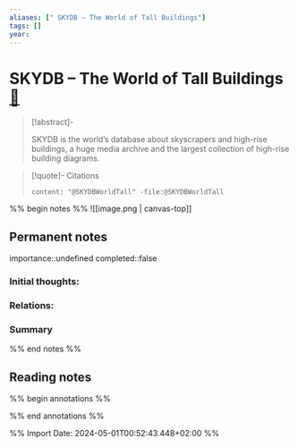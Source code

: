 ```yaml
---
aliases: [" SKYDB – The World of Tall Buildings"]
tags: []
year: 
---
```

# SKYDB – The World of Tall Buildings [📖](zotero://select/library/items/V4NBWB48)

> [!abstract]-
> 
> SKYDB is the world’s database about skyscrapers and high-rise buildings, a huge media archive and the largest collection of high-rise building diagrams.
> 

> [!quote]- Citations
> 
> ```query
> content: "@SKYDBWorldTall" -file:@SKYDBWorldTall
> ```

%% begin notes %%
![[image.png | canvas-top]]
## Permanent notes
importance::undefined
completed::false
### Initial thoughts:


### Relations:


### Summary


%% end notes %%
## Reading notes
%% begin annotations %%

%% end annotations %%



%% Import Date: 2024-05-01T00:52:43.448+02:00 %%
